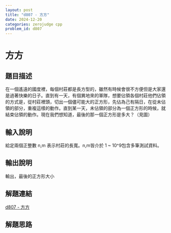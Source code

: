 ```yaml
---
layout: post
title: "d807 - 方方"
date: 2024-12-20
categories: zerojudge cpp
problem_id: d807
---
```


# 方方

## 題目描述

在一個遙遠的國度裡，每個村莊都是長方型的，雖然有時候會很不方便但是大家還是過著快樂的日子。直到有一天，有個異地來的軍隊，想要佔領各個村莊他們佔領的方式是，從村莊裡頭，切出一個儘可能大的正方形，先佔為己有隔日，在從未佔領的部分，重複這樣的動作。直到某一天，未佔領的部分為一個正方形的時候，就結束佔領的動作。現在我們想知道，最後的那一個正方形是多大？（見圖）

## 輸入說明

給定兩個正整數 n,m 表示村莊的長寬。n,m皆介於 1 ~ 10^9包含多筆測試資料。

## 輸出說明

輸出，最後的正方形大小

## 解題連結

[d807 - 方方](https://zerojudge.tw/ShowProblem?problemid=d807)

## 解題思路

